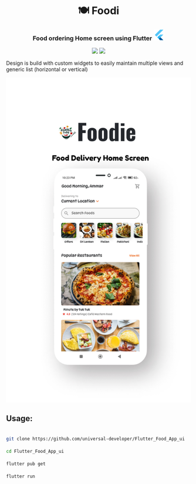   <h1 align="center">🍽 Foodi</h1>
<h3 align="center"> Food ordering Home screen using Flutter <img src="android/app/src/main/res/mipmap-xxxhdpi/ic_launcher.png" alt="icon" width="30"/></h3>

  <p align="center">
  <img src="https://img.shields.io/badge/Flutter-02569B?style=for-the-badge&logo=flutter&logoColor=white" /> 
  <img src="https://img.shields.io/badge/Dart-0175C2?style=for-the-badge&logo=dart&logoColor=white" />
  </p>

Design is build with custom widgets to easily maintain multiple views and generic list (horizontal or vertical)


![](./art/foodie.jpg)

<h2>Usage: </h2>

```bash

git clone https://github.com/universal-developer/Flutter_Food_App_ui

cd Flutter_Food_App_ui

flutter pub get

flutter run

```
